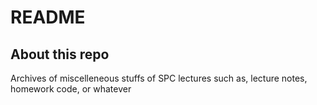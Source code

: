 # README

## About this repo

Archives of miscelleneous stuffs of SPC lectures
such as, lecture notes, homework code, or whatever